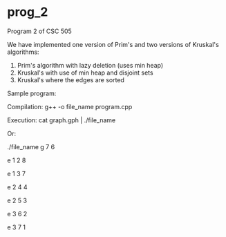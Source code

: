 # prog_2
Program 2 of CSC 505

We have implemented one version of Prim's and two versions of Kruskal's algorithms:
1. Prim's algorithm with lazy deletion (uses min heap)
2. Kruskal's with use of min heap and disjoint sets
3. Kruskal's where the edges are sorted 

Sample program: 

Compilation: g++ -o file_name program.cpp

Execution: cat graph.gph | ./file_name

Or:

./file_name
g 7 6

e 1 2 8

e 1 3 7

e 2 4 4

e 2 5 3

e 3 6 2

e 3 7 1

